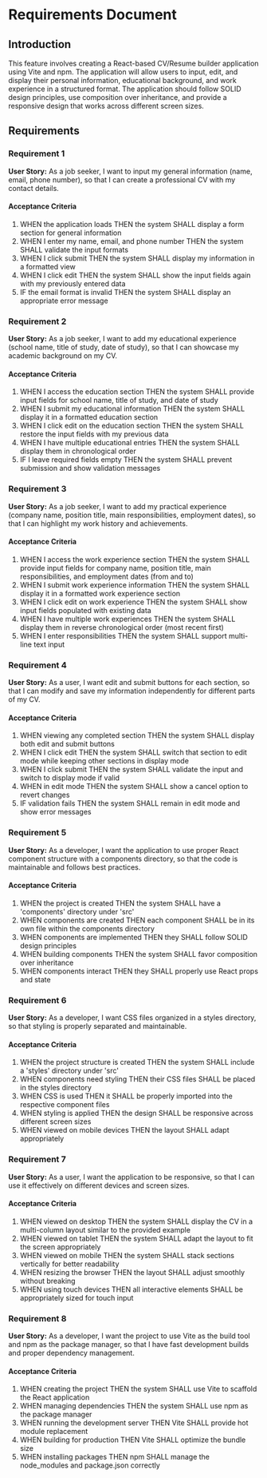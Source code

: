 # Requirements Document

## Introduction

This feature involves creating a React-based CV/Resume builder application using Vite and npm. The application will allow users to input, edit, and display their personal information, educational background, and work experience in a structured format. The application should follow SOLID design principles, use composition over inheritance, and provide a responsive design that works across different screen sizes.

## Requirements

### Requirement 1

**User Story:** As a job seeker, I want to input my general information (name, email, phone number), so that I can create a professional CV with my contact details.

#### Acceptance Criteria

1. WHEN the application loads THEN the system SHALL display a form section for general information
2. WHEN I enter my name, email, and phone number THEN the system SHALL validate the input formats
3. WHEN I click submit THEN the system SHALL display my information in a formatted view
4. WHEN I click edit THEN the system SHALL show the input fields again with my previously entered data
5. IF the email format is invalid THEN the system SHALL display an appropriate error message

### Requirement 2

**User Story:** As a job seeker, I want to add my educational experience (school name, title of study, date of study), so that I can showcase my academic background on my CV.

#### Acceptance Criteria

1. WHEN I access the education section THEN the system SHALL provide input fields for school name, title of study, and date of study
2. WHEN I submit my educational information THEN the system SHALL display it in a formatted education section
3. WHEN I click edit on the education section THEN the system SHALL restore the input fields with my previous data
4. WHEN I have multiple educational entries THEN the system SHALL display them in chronological order
5. IF I leave required fields empty THEN the system SHALL prevent submission and show validation messages

### Requirement 3

**User Story:** As a job seeker, I want to add my practical experience (company name, position title, main responsibilities, employment dates), so that I can highlight my work history and achievements.

#### Acceptance Criteria

1. WHEN I access the work experience section THEN the system SHALL provide input fields for company name, position title, main responsibilities, and employment dates (from and to)
2. WHEN I submit work experience information THEN the system SHALL display it in a formatted work experience section
3. WHEN I click edit on work experience THEN the system SHALL show input fields populated with existing data
4. WHEN I have multiple work experiences THEN the system SHALL display them in reverse chronological order (most recent first)
5. WHEN I enter responsibilities THEN the system SHALL support multi-line text input

### Requirement 4

**User Story:** As a user, I want edit and submit buttons for each section, so that I can modify and save my information independently for different parts of my CV.

#### Acceptance Criteria

1. WHEN viewing any completed section THEN the system SHALL display both edit and submit buttons
2. WHEN I click edit THEN the system SHALL switch that section to edit mode while keeping other sections in display mode
3. WHEN I click submit THEN the system SHALL validate the input and switch to display mode if valid
4. WHEN in edit mode THEN the system SHALL show a cancel option to revert changes
5. IF validation fails THEN the system SHALL remain in edit mode and show error messages

### Requirement 5

**User Story:** As a developer, I want the application to use proper React component structure with a components directory, so that the code is maintainable and follows best practices.

#### Acceptance Criteria

1. WHEN the project is created THEN the system SHALL have a 'components' directory under 'src'
2. WHEN components are created THEN each component SHALL be in its own file within the components directory
3. WHEN components are implemented THEN they SHALL follow SOLID design principles
4. WHEN building components THEN the system SHALL favor composition over inheritance
5. WHEN components interact THEN they SHALL properly use React props and state

### Requirement 6

**User Story:** As a developer, I want CSS files organized in a styles directory, so that styling is properly separated and maintainable.

#### Acceptance Criteria

1. WHEN the project structure is created THEN the system SHALL include a 'styles' directory under 'src'
2. WHEN components need styling THEN their CSS files SHALL be placed in the styles directory
3. WHEN CSS is used THEN it SHALL be properly imported into the respective component files
4. WHEN styling is applied THEN the design SHALL be responsive across different screen sizes
5. WHEN viewed on mobile devices THEN the layout SHALL adapt appropriately

### Requirement 7

**User Story:** As a user, I want the application to be responsive, so that I can use it effectively on different devices and screen sizes.

#### Acceptance Criteria

1. WHEN viewed on desktop THEN the system SHALL display the CV in a multi-column layout similar to the provided example
2. WHEN viewed on tablet THEN the system SHALL adapt the layout to fit the screen appropriately
3. WHEN viewed on mobile THEN the system SHALL stack sections vertically for better readability
4. WHEN resizing the browser THEN the layout SHALL adjust smoothly without breaking
5. WHEN using touch devices THEN all interactive elements SHALL be appropriately sized for touch input

### Requirement 8

**User Story:** As a developer, I want the project to use Vite as the build tool and npm as the package manager, so that I have fast development builds and proper dependency management.

#### Acceptance Criteria

1. WHEN creating the project THEN the system SHALL use Vite to scaffold the React application
2. WHEN managing dependencies THEN the system SHALL use npm as the package manager
3. WHEN running the development server THEN Vite SHALL provide hot module replacement
4. WHEN building for production THEN Vite SHALL optimize the bundle size
5. WHEN installing packages THEN npm SHALL manage the node_modules and package.json correctly
